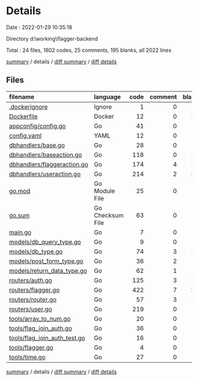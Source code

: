 # Details

Date : 2022-01-29 10:35:18

Directory d:\working\flagger-backend

Total : 24 files,  1802 codes, 25 comments, 195 blanks, all 2022 lines

[summary](results.md) / details / [diff summary](diff.md) / [diff details](diff-details.md)

## Files
| filename | language | code | comment | blank | total |
| :--- | :--- | ---: | ---: | ---: | ---: |
| [.dockerignore](/.dockerignore) | Ignore | 1 | 0 | 0 | 1 |
| [Dockerfile](/Dockerfile) | Docker | 12 | 0 | 14 | 26 |
| [appconfig/config.go](/appconfig/config.go) | Go | 41 | 0 | 8 | 49 |
| [config.yaml](/config.yaml) | YAML | 12 | 0 | 4 | 16 |
| [dbhandlers/base.go](/dbhandlers/base.go) | Go | 28 | 0 | 6 | 34 |
| [dbhandlers/baseaction.go](/dbhandlers/baseaction.go) | Go | 118 | 0 | 17 | 135 |
| [dbhandlers/flaggeraction.go](/dbhandlers/flaggeraction.go) | Go | 174 | 4 | 15 | 193 |
| [dbhandlers/useraction.go](/dbhandlers/useraction.go) | Go | 214 | 2 | 20 | 236 |
| [go.mod](/go.mod) | Go Module File | 25 | 0 | 3 | 28 |
| [go.sum](/go.sum) | Go Checksum File | 63 | 0 | 1 | 64 |
| [main.go](/main.go) | Go | 7 | 0 | 3 | 10 |
| [models/db_query_type.go](/models/db_query_type.go) | Go | 9 | 0 | 4 | 13 |
| [models/db_type.go](/models/db_type.go) | Go | 74 | 3 | 12 | 89 |
| [models/post_form_type.go](/models/post_form_type.go) | Go | 36 | 2 | 4 | 42 |
| [models/return_data_type.go](/models/return_data_type.go) | Go | 62 | 1 | 8 | 71 |
| [routers/auth.go](/routers/auth.go) | Go | 125 | 3 | 11 | 139 |
| [routers/flagger.go](/routers/flagger.go) | Go | 422 | 7 | 23 | 452 |
| [routers/router.go](/routers/router.go) | Go | 57 | 3 | 11 | 71 |
| [routers/user.go](/routers/user.go) | Go | 219 | 0 | 9 | 228 |
| [tools/array_to_num.go](/tools/array_to_num.go) | Go | 20 | 0 | 4 | 24 |
| [tools/flag_join_auth.go](/tools/flag_join_auth.go) | Go | 36 | 0 | 5 | 41 |
| [tools/flag_join_auth_test.go](/tools/flag_join_auth_test.go) | Go | 16 | 0 | 5 | 21 |
| [tools/flagger.go](/tools/flagger.go) | Go | 4 | 0 | 3 | 7 |
| [tools/time.go](/tools/time.go) | Go | 27 | 0 | 5 | 32 |

[summary](results.md) / details / [diff summary](diff.md) / [diff details](diff-details.md)